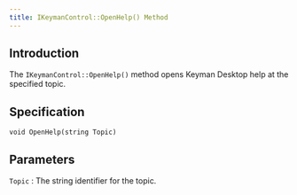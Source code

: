 ```yaml
---
title: IKeymanControl::OpenHelp() Method
---
```


## Introduction

The `IKeymanControl::OpenHelp()` method opens Keyman Desktop help at the
specified topic.

## Specification

``` clike
void OpenHelp(string Topic)
```

## Parameters

`Topic`
:   The string identifier for the topic.
